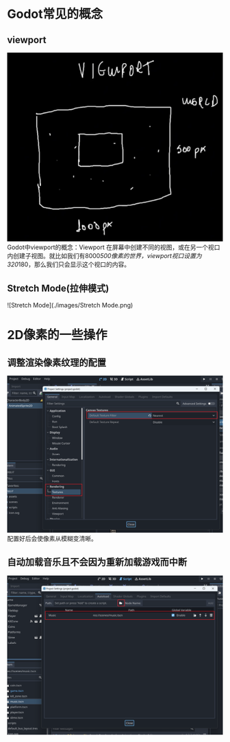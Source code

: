 # Godot常见的概念
## viewport
![viewport](./images/viewport.png)  
Godot中viewport的概念：Viewport 在屏幕中创建不同的视图，或在另一个视口内创建子视图。就比如我们有8000*500像素的世界，viewport视口设置为320*180，那么我们只会显示这个视口的内容。

## Stretch Mode(拉伸模式)
![Stretch Mode](./images/Stretch Mode.png)  

# 2D像素的一些操作
## 调整渲染像素纹理的配置
![像素纹理配置](./images/2D-Texture-Settings.png)
配置好后会使像素从模糊变清晰。

## 自动加载音乐且不会因为重新加载游戏而中断
![自动加载音乐配置](./images/autoLoad-Music.png)
